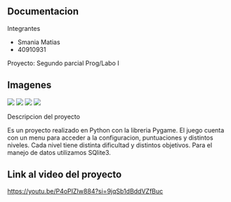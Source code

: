 Documentacion
----------------------------

Integrantes

- Smania Matias
- 40910931

Proyecto: Segundo parcial Prog/Labo I


Imagenes
----------------------------
![](https://github.com/SmaniaMatias20/SegundoParcialProg/blob/master/Modules/Assets/Images/menu.png)
![](https://github.com/SmaniaMatias20/SegundoParcialProg/blob/master/Modules/Assets/Images/level_one.png)
![](https://github.com/SmaniaMatias20/SegundoParcialProg/blob/master/Modules/Assets/Images/level_two.png)
![](https://github.com/SmaniaMatias20/SegundoParcialProg/blob/master/Modules/Assets/Images/level_three.png)

Descripcion del proyecto

Es un proyecto realizado en Python con la libreria Pygame. El juego cuenta con un menu para acceder a la configuracion, puntuaciones y distintos niveles. Cada nivel tiene distinta dificultad y distintos objetivos. Para el manejo de datos utilizamos SQlite3.


Link al video del proyecto
----------------------------

https://youtu.be/P4oPIZIw884?si=9jqSb1dBddVZfBuc
